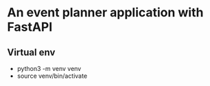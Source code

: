 #  An event planner application with FastAPI 

## Virtual env
- python3 -m venv venv
- source venv/bin/activate